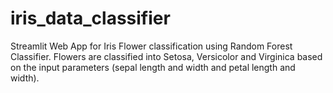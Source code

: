 # iris_data_classifier
Streamlit Web App for Iris Flower classification using Random Forest Classifier. Flowers are classified into Setosa, Versicolor and Virginica based on the input parameters (sepal length and width and petal length and width).
